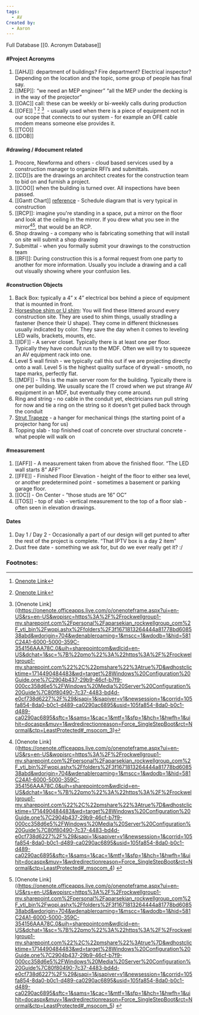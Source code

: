```yaml
---
tags:
  - AV
Created by:
  - Aaron
---
```

Full Database [[0. Acronym Database]]
#### #Project Acronyms 

1. [[AHJ]]: department of buildings? Fire department? Electrical inspector? Depending on the location and the topic, some group of people has final say. 
2. [[MEP]]: “we need an MEP engineer” “all the MEP under the decking is in the way of the projector” 
3. [[OAC]] call: these can be weekly or bi-weekly calls during production 
4. [[OFE]] [^1] [^2] [^3]  - usually used when there is a piece of equipment not in our scope that connects to our system - for example an OFE cable modem means someone else provides it. 
5. [[TCO]]
6. [[DOB]]

#### #drawing / #document related 

1. Procore, Newforma and others - cloud based services used by a construction manager to organize RFI’s and submittals. 
2. [[CD]]s are the drawings an architect creates for the construction team to bid on and furnish a project. 
3. [[COO]] when the building is turned over. All inspections have been passed. 
4. [[Gantt Chart]] [reference](https://en.wikipedia.org/wiki/Gantt_chart) - Schedule diagram that is very typical in construction 
5. [[RCP]]: imagine you're standing in a space, put a mirror on the floor and look at the ceiling in the mirror. If you drew what you see in the mirror[^4][^5], that would be an RCP. 
6. Shop drawing - a company who is fabricating something that will install on site will submit a shop drawing 
7. Submittal - when you formally submit your drawings to the construction team 
8. [[RFI]]: During construction this is a formal request from one party to another for more information. Usually you include a drawing and a call out visually showing where your confusion lies. 

#### #construction Objects 

1. Back Box: typically a 4” x 4” electrical box behind a piece of equipment that is mounted in front. 
2. [Horseshoe shim or U shim](https://www.google.com/search?q=u+shim&sxsrf=APq-WBuNRY-LCMTjvf7N1mOmB6uCuECO2g:1643994831909&source=lnms&tbm=isch&sa=X&ved=2ahUKEwiPqt__xeb1AhV9jokEHXEEC84Q_AUoAnoECAEQBA&biw=2386&bih=1259&dpr=1): You will find these littered around every construction site. They are used to shim things, usually stradling a fastener (hence their U shape). They come in different thicknesses usually indicated by color. They save the day when it comes to leveling LED walls, brackets, mounts, etc. 
3. [[IDF]] - A server closet. Typically there is at least one per floor. Typically they have conduit run to the MDF. Often we will try to squeeze an AV equipment rack into one. 
4. Level 5 wall finish - we typically call this out if we are projecting directly onto a wall. Level 5 is the highest quality surface of drywall - smooth, no tape marks, perfectly flat. 
5. [[MDF]] - This is the main server room for the building. Typically there is one per building. We usually scare the IT crowd when we put strange AV equipment in an MDF, but eventually they come around. 
6. Ring and string - no cable in the conduit yet, electricians run pull string for now and tie a ring on the string so it doesn't get pulled back through the conduit 
7. [Strut Trapeze](https://www.google.com/search?q=unistrut+trapeze&sxsrf=APq-WBvfsNrdfdnn1RSVXDRepyQTgfdw7w:1643993460786&source=lnms&tbm=isch&sa=X&ved=2ahUKEwjSwPjxwOb1AhXckYkEHZxZAz0Q_AUoAnoECAEQBA&biw=2386&bih=1259&dpr=1) - a hanger for mechanical things (the starting point of a projector hang for us) 
8. Topping slab - top finished coat of concrete over structural concrete - what people will walk on 

#### #measurement 

1. [[AFF]] - A measurement taken from above the finished floor. “The LED wall starts 8” AFF” 
2. [[FFE]] - Finished Floor Elevation - height of the floor to either sea level, or another predetermined point - sometimes a basement or parking garage floor. 
3. [[OC]] - On Center - “those studs are 16” OC” 
4. [[TOS]] - top of slab - vertical measurement to the top of a floor slab - often seen in elevation drawings. 

#### Dates 

1. Day 1 / Day 2 - Occasionally a part of our design will get punted to after the rest of the project is complete. “That IPTV box is a day 2 item” 
2. Dust free date - something we ask for, but do we ever really get it? :/

### Footnotes:
[^1]: [Onenote Link](https://onenote.officeapps.live.com/o/onenoteframe.aspx?ui=en-US&rs=en-US&wopisrc=https%3A%2F%2Frockwellgroup1-my.sharepoint.com%2Fpersonal%2Faparsekian_rockwellgroup_com%2F_vti_bin%2Fwopi.ashx%2Ffolders%2F3f1671813264444a81778bd608538abd&wdorigin=704&wdenableroaming=1&mscc=1&wdodb=1&hid=581C24A1-6000-5000-359C-354156AAA78C.0&uih=sharepointcom&wdlcid=en-US&dchat=1&sc=%7B%22pmo%22%3A%22https%3A%2F%2Frockwellgroup1-my.sharepoint.com%22%2C%22pmshare%22%3Atrue%7D&wdhostclicktime=1714490484483&wd=target%28Windows%20Configuration%20Guide.one%7C2904b437-29b9-46cf-b7f9-000cc358d6e5%2FWindows%20Media%20Server%20Configuration%20Guide%7C80f80490-7c37-4483-bd4d-e0cf738d6227%2F%29&jsapi=1&jsapiver=v1&newsession=1&corrid=105fa854-8da0-b0c1-d489-ca0290ac6895&usid=105fa854-8da0-b0c1-d489-ca0290ac6895&sftc=1&sams=1&cac=1&mtf=1&sfp=1&hch=1&hwfh=1&uihit=docaspx&muv=1&wdredirectionreason=Force_SingleStepBoot&rct=Normal&ctp=LeastProtected#_msocom_1)
[^2]: [Onenote Link](https://onenote.officeapps.live.com/o/onenoteframe.aspx?ui=en-US&rs=en-US&wopisrc=https%3A%2F%2Frockwellgroup1-my.sharepoint.com%2Fpersonal%2Faparsekian_rockwellgroup_com%2F_vti_bin%2Fwopi.ashx%2Ffolders%2F3f1671813264444a81778bd608538abd&wdorigin=704&wdenableroaming=1&mscc=1&wdodb=1&hid=581C24A1-6000-5000-359C-354156AAA78C.0&uih=sharepointcom&wdlcid=en-US&dchat=1&sc=%7B%22pmo%22%3A%22https%3A%2F%2Frockwellgroup1-my.sharepoint.com%22%2C%22pmshare%22%3Atrue%7D&wdhostclicktime=1714490484483&wd=target%28Windows%20Configuration%20Guide.one%7C2904b437-29b9-46cf-b7f9-000cc358d6e5%2FWindows%20Media%20Server%20Configuration%20Guide%7C80f80490-7c37-4483-bd4d-e0cf738d6227%2F%29&jsapi=1&jsapiver=v1&newsession=1&corrid=105fa854-8da0-b0c1-d489-ca0290ac6895&usid=105fa854-8da0-b0c1-d489-ca0290ac6895&sftc=1&sams=1&cac=1&mtf=1&sfp=1&hch=1&hwfh=1&uihit=docaspx&muv=1&wdredirectionreason=Force_SingleStepBoot&rct=Normal&ctp=LeastProtected#_msocom_2)
[^3]: [Onenote Link]((https://onenote.officeapps.live.com/o/onenoteframe.aspx?ui=en-US&rs=en-US&wopisrc=https%3A%2F%2Frockwellgroup1-my.sharepoint.com%2Fpersonal%2Faparsekian_rockwellgroup_com%2F_vti_bin%2Fwopi.ashx%2Ffolders%2F3f1671813264444a81778bd608538abd&wdorigin=704&wdenableroaming=1&mscc=1&wdodb=1&hid=581C24A1-6000-5000-359C-354156AAA78C.0&uih=sharepointcom&wdlcid=en-US&dchat=1&sc=%7B%22pmo%22%3A%22https%3A%2F%2Frockwellgroup1-my.sharepoint.com%22%2C%22pmshare%22%3Atrue%7D&wdhostclicktime=1714490484483&wd=target%28Windows%20Configuration%20Guide.one%7C2904b437-29b9-46cf-b7f9-000cc358d6e5%2FWindows%20Media%20Server%20Configuration%20Guide%7C80f80490-7c37-4483-bd4d-e0cf738d6227%2F%29&jsapi=1&jsapiver=v1&newsession=1&corrid=105fa854-8da0-b0c1-d489-ca0290ac6895&usid=105fa854-8da0-b0c1-d489-ca0290ac6895&sftc=1&sams=1&cac=1&mtf=1&sfp=1&hch=1&hwfh=1&uihit=docaspx&muv=1&wdredirectionreason=Force_SingleStepBoot&rct=Normal&ctp=LeastProtected#_msocom_3)
[^4]: [Onenote Link]((https://onenote.officeapps.live.com/o/onenoteframe.aspx?ui=en-US&rs=en-US&wopisrc=https%3A%2F%2Frockwellgroup1-my.sharepoint.com%2Fpersonal%2Faparsekian_rockwellgroup_com%2F_vti_bin%2Fwopi.ashx%2Ffolders%2F3f1671813264444a81778bd608538abd&wdorigin=704&wdenableroaming=1&mscc=1&wdodb=1&hid=581C24A1-6000-5000-359C-354156AAA78C.0&uih=sharepointcom&wdlcid=en-US&dchat=1&sc=%7B%22pmo%22%3A%22https%3A%2F%2Frockwellgroup1-my.sharepoint.com%22%2C%22pmshare%22%3Atrue%7D&wdhostclicktime=1714490484483&wd=target%28Windows%20Configuration%20Guide.one%7C2904b437-29b9-46cf-b7f9-000cc358d6e5%2FWindows%20Media%20Server%20Configuration%20Guide%7C80f80490-7c37-4483-bd4d-e0cf738d6227%2F%29&jsapi=1&jsapiver=v1&newsession=1&corrid=105fa854-8da0-b0c1-d489-ca0290ac6895&usid=105fa854-8da0-b0c1-d489-ca0290ac6895&sftc=1&sams=1&cac=1&mtf=1&sfp=1&hch=1&hwfh=1&uihit=docaspx&muv=1&wdredirectionreason=Force_SingleStepBoot&rct=Normal&ctp=LeastProtected#_msocom_4) 
[^5]: [Onenote Link]((https://onenote.officeapps.live.com/o/onenoteframe.aspx?ui=en-US&rs=en-US&wopisrc=https%3A%2F%2Frockwellgroup1-my.sharepoint.com%2Fpersonal%2Faparsekian_rockwellgroup_com%2F_vti_bin%2Fwopi.ashx%2Ffolders%2F3f1671813264444a81778bd608538abd&wdorigin=704&wdenableroaming=1&mscc=1&wdodb=1&hid=581C24A1-6000-5000-359C-354156AAA78C.0&uih=sharepointcom&wdlcid=en-US&dchat=1&sc=%7B%22pmo%22%3A%22https%3A%2F%2Frockwellgroup1-my.sharepoint.com%22%2C%22pmshare%22%3Atrue%7D&wdhostclicktime=1714490484483&wd=target%28Windows%20Configuration%20Guide.one%7C2904b437-29b9-46cf-b7f9-000cc358d6e5%2FWindows%20Media%20Server%20Configuration%20Guide%7C80f80490-7c37-4483-bd4d-e0cf738d6227%2F%29&jsapi=1&jsapiver=v1&newsession=1&corrid=105fa854-8da0-b0c1-d489-ca0290ac6895&usid=105fa854-8da0-b0c1-d489-ca0290ac6895&sftc=1&sams=1&cac=1&mtf=1&sfp=1&hch=1&hwfh=1&uihit=docaspx&muv=1&wdredirectionreason=Force_SingleStepBoot&rct=Normal&ctp=LeastProtected#_msocom_5) 
